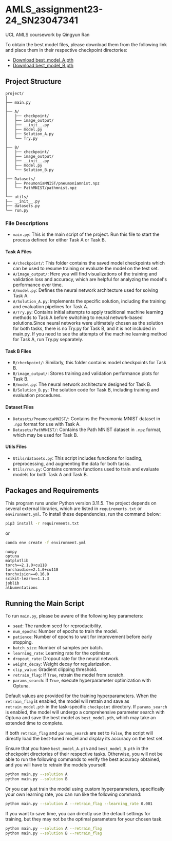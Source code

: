 # AMLS_assignment23-24_SN23047341

UCL AMLS coursework by Qingyun Ran

To obtain the best model files, please download them from the following link and place them in their respective checkpoint directories:
- [Download best_model_A.pth](https://liveuclac-my.sharepoint.com/:u:/g/personal/uceeqra_ucl_ac_uk/EUK-wT4TdBBBu7V2tzwXIqMBdJYZYqn_vV0n-szI4_FUsw?e=tBx0o6)
- [Download best_model_B.pth](https://liveuclac-my.sharepoint.com/:u:/g/personal/uceeqra_ucl_ac_uk/EWejm_369QNHmIITCG4qooUBNeqjsAzkswfgmZKJR1ZEJw?e=zpUfbV)


## Project Structure

```plaintext
project/
│
├── main.py     
│
├── A/
│   ├── checkpoint/     
│   ├── image_output/     
│   ├── __init__.py        
│   ├── model.py           
│   ├── Solution_A.py      
│   └── Try.py            
│
├── B/
│   ├── checkpoint/      
│   ├── image_output/     
│   ├── __init__.py       
│   ├── model.py          
│   └── Solution_B.py      
│
├── Datasets/
│   ├── PneumoniaMNIST/pneumoniamnist.npz   
│   └── PathMNIST/pathmnist.npz        
│
└── utils/
├── __init__.py     
├── datasets.py       
└── run.py            
```

### File Descriptions

- `main.py`: This is the main script of the project. Run this file to start the process defined for either Task A or
  Task B.

#### Task A Files

- `A/checkpoint/`: This folder contains the saved model checkpoints which can be used to resume training or evaluate the
  model on the test set.
- `A/image_output/`: Here you will find visualizations of the training and validation loss and accuracy, which are
  helpful for analyzing the model's performance over time.
- `A/model.py`: Defines the neural network architecture used for solving Task A.
- `A/Solution_A.py`: Implements the specific solution, including the training and evaluation pipelines for Task A.
- `A/Try.py`: Contains initial attempts to apply traditional machine learning methods to Task A before switching to
  neural network-based solutions.Since neural networks were ultimately chosen as the solution for both tasks, there is
  no Try.py for Task B, and it is not included in main.py. If you need to see the attempts of the machine learning method
  for Task A, run Try.py separately.

#### Task B Files

- `B/checkpoint/`: Similarly, this folder contains model checkpoints for Task B.
- `B/image_output/`: Stores training and validation performance plots for Task B.
- `B/model.py`: The neural network architecture designed for Task B.
- `B/Solution_B.py`: The solution code for Task B, including training and evaluation procedures.

#### Dataset Files

- `Datasets/PneumoniaMNIST/`: Contains the Pneumonia MNIST dataset in `.npz` format for use with Task A.
- `Datasets/PathMNIST/`: Contains the Path MNIST dataset in `.npz` format, which may be used for Task B.

#### Utils Files

- `Utils/datasets.py`: This script includes functions for loading, preprocessing, and augmenting the data for both
  tasks.
- `Utils/run.py`: Contains common functions used to train and evaluate models for both Task A and Task B.


## Packages and Requirements

This program runs under Python version 3.11.5.
The project depends on several external libraries, which are listed in `requirements.txt` or `environment.yml`. To install these dependencies, run the command below:

```sh
pip3 install -r requirements.txt
```
or
```sh
conda env create -f environment.yml
```
```plaintext
numpy
optuna
matplotlib
torch==2.1.0+cu118
torchaudio==2.1.0+cu118
torchvision==0.16.0
scikit-learn==1.1.3
joblib
albumentations
```

## Running the Main Script

To run `main.py`, please be aware of the following key parameters:

- `seed`: The random seed for reproducibility.
- `num_epochs`: Number of epochs to train the model.
- `patience`: Number of epochs to wait for improvement before early stopping.
- `batch_size`: Number of samples per batch.
- `learning_rate`: Learning rate for the optimizer.
- `dropout_rate`: Dropout rate for the neural network.
- `weight_decay`: Weight decay for regularization.
- `clip_value`: Gradient clipping threshold.
- `retrain_flag`: If `True`, retrain the model from scratch.
- `params_search`: If `True`, execute hyperparameter optimization with Optuna.

Default values are provided for the training hyperparameters. When the `retrain_flag` is enabled, the model will retrain and save as `retrain_model.pth` in the task-specific `checkpoint` directory. If `params_search` is enabled, the model will undergo a comprehensive parameter search with Optuna and save the best model as `best_model.pth`, which may take an extended time to complete.

If both `retrain_flag` and `params_search` are set to `False`, the script will directly load the best-tuned model and display its accuracy on the test set.

Ensure that you have `best_model_A.pth` and `best_model_B.pth` in the checkpoint directories of their respective tasks. Otherwise, you will not be able to run the following commands to verify the best accuracy obtained, and you will have to retrain the models yourself.
```sh
python main.py --solution A
python main.py --solution B
```
Or you can just train the model using custom hyperparameters, specifically your own learning rate, you can run like the following command:

```sh
python main.py --solution A --retrain_flag --learning_rate 0.001
```

If you want to save time, you can directly use the default settings for training, but they may not be the optimal parameters for your chosen task.
```sh
python main.py --solution A --retrain_flag
python main.py --solution B --retrain_flag
```
